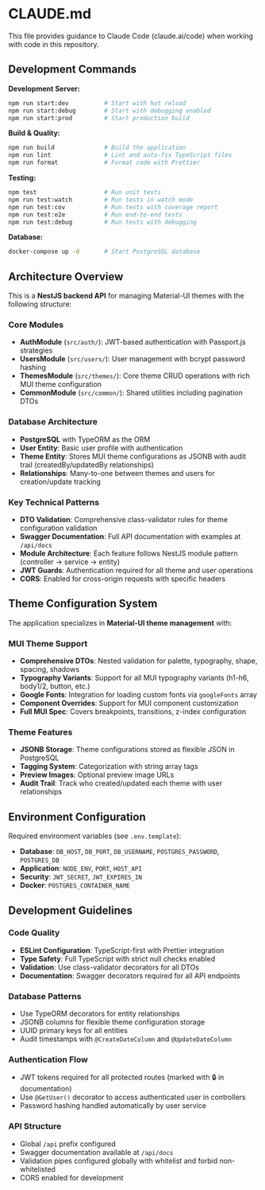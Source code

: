 # CLAUDE.md

This file provides guidance to Claude Code (claude.ai/code) when working with code in this repository.

## Development Commands

**Development Server:**
```bash
npm run start:dev          # Start with hot reload
npm run start:debug        # Start with debugging enabled
npm run start:prod         # Start production build
```

**Build & Quality:**
```bash
npm run build              # Build the application
npm run lint               # Lint and auto-fix TypeScript files
npm run format             # Format code with Prettier
```

**Testing:**
```bash
npm test                   # Run unit tests
npm run test:watch         # Run tests in watch mode
npm run test:cov           # Run tests with coverage report
npm run test:e2e           # Run end-to-end tests
npm run test:debug         # Run tests with debugging
```

**Database:**
```bash
docker-compose up -d       # Start PostgreSQL database
```

## Architecture Overview

This is a **NestJS backend API** for managing Material-UI themes with the following structure:

### Core Modules
- **AuthModule** (`src/auth/`): JWT-based authentication with Passport.js strategies
- **UsersModule** (`src/users/`): User management with bcrypt password hashing
- **ThemesModule** (`src/themes/`): Core theme CRUD operations with rich MUI theme configuration
- **CommonModule** (`src/common/`): Shared utilities including pagination DTOs

### Database Architecture
- **PostgreSQL** with TypeORM as the ORM
- **User Entity**: Basic user profile with authentication
- **Theme Entity**: Stores MUI theme configurations as JSONB with audit trail (createdBy/updatedBy relationships)
- **Relationships**: Many-to-one between themes and users for creation/update tracking

### Key Technical Patterns
- **DTO Validation**: Comprehensive class-validator rules for theme configuration validation
- **Swagger Documentation**: Full API documentation with examples at `/api/docs`
- **Module Architecture**: Each feature follows NestJS module pattern (controller → service → entity)
- **JWT Guards**: Authentication required for all theme and user operations
- **CORS**: Enabled for cross-origin requests with specific headers

## Theme Configuration System

The application specializes in **Material-UI theme management** with:

### MUI Theme Support
- **Comprehensive DTOs**: Nested validation for palette, typography, shape, spacing, shadows
- **Typography Variants**: Support for all MUI typography variants (h1-h6, body1/2, button, etc.)
- **Google Fonts**: Integration for loading custom fonts via `googleFonts` array
- **Component Overrides**: Support for MUI component customization
- **Full MUI Spec**: Covers breakpoints, transitions, z-index configuration

### Theme Features
- **JSONB Storage**: Theme configurations stored as flexible JSON in PostgreSQL
- **Tagging System**: Categorization with string array tags
- **Preview Images**: Optional preview image URLs
- **Audit Trail**: Track who created/updated each theme with user relationships

## Environment Configuration

Required environment variables (see `.env.template`):
- **Database**: `DB_HOST`, `DB_PORT`, `DB_USERNAME`, `POSTGRES_PASSWORD`, `POSTGRES_DB`
- **Application**: `NODE_ENV`, `PORT`, `HOST_API`
- **Security**: `JWT_SECRET`, `JWT_EXPIRES_IN`
- **Docker**: `POSTGRES_CONTAINER_NAME`

## Development Guidelines

### Code Quality
- **ESLint Configuration**: TypeScript-first with Prettier integration
- **Type Safety**: Full TypeScript with strict null checks enabled
- **Validation**: Use class-validator decorators for all DTOs
- **Documentation**: Swagger decorators required for all API endpoints

### Database Patterns
- Use TypeORM decorators for entity relationships
- JSONB columns for flexible theme configuration storage
- UUID primary keys for all entities
- Audit timestamps with `@CreateDateColumn` and `@UpdateDateColumn`

### Authentication Flow
- JWT tokens required for all protected routes (marked with 🔒 in documentation)
- Use `@GetUser()` decorator to access authenticated user in controllers
- Password hashing handled automatically by user service

### API Structure
- Global `/api` prefix configured
- Swagger documentation available at `/api/docs`
- Validation pipes configured globally with whitelist and forbid non-whitelisted
- CORS enabled for development